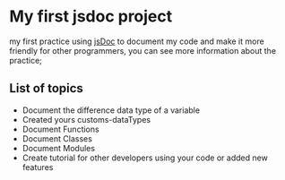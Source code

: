 # My first jsdoc project 

my first practice using  [jsDoc](https://jsdoc.app/) to document my code and make it more friendly for other programmers, you can see more information about the practice; 

## List of topics

- Document the difference data type of a variable
- Created yours customs-dataTypes 
- Document Functions
- Document Classes
- Document Modules 
- Create tutorial for other developers using your code or added new features